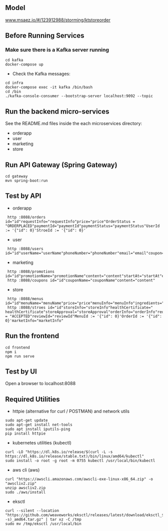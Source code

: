 # 

## Model
www.msaez.io/#/123912988/storming/ktstoreorder

## Before Running Services
### Make sure there is a Kafka server running
```
cd kafka
docker-compose up
```
- Check the Kafka messages:
```
cd infra
docker-compose exec -it kafka /bin/bash
cd /bin
./kafka-console-consumer --bootstrap-server localhost:9092 --topic
```

## Run the backend micro-services
See the README.md files inside the each microservices directory:

- orderapp
- user
- marketing
- store


## Run API Gateway (Spring Gateway)
```
cd gateway
mvn spring-boot:run
```

## Test by API
- orderapp
```
 http :8088/orders id="id"requestInfo="requestInfo"price="price"OrderStatus = "ORDERPLACED"paymentId="paymentId"paymentStatus="paymentStatus"UserId := '{"id": 0}'StroeId := '{"id": 0}'
```
- user
```
 http :8088/users id="id"userName="userName"phoneNumber="phoneNumber"email="email"coupon="coupon"
```
- marketing
```
 http :8088/promotions id="id"promotionName="promotionName"content="content"startAt="startAt"endAt="endAt"
 http :8088/coupons id="id"couponName="couponName"content="content"
```
- store
```
 http :8088/menus id="id"menuName="menuName"price="price"menuInfo="menuInfo"ingredients="ingredients"
 http :8088/stroes id="id"storeInfo="storeInfo"healthCertificate=" healthCertificate"storeApproval="storeApproval"orderInfo="orderInfo"requestInfo="requestInfo"FoodStatus = "ACCEPTED"reviewId="reviewId"MenuId := '{"id": 0}'OrderId := '{"id": 0}'marketInfo="marketInfo"
```


## Run the frontend
```
cd frontend
npm i
npm run serve
```

## Test by UI
Open a browser to localhost:8088

## Required Utilities

- httpie (alternative for curl / POSTMAN) and network utils
```
sudo apt-get update
sudo apt-get install net-tools
sudo apt install iputils-ping
pip install httpie
```

- kubernetes utilities (kubectl)
```
curl -LO "https://dl.k8s.io/release/$(curl -L -s https://dl.k8s.io/release/stable.txt)/bin/linux/amd64/kubectl"
sudo install -o root -g root -m 0755 kubectl /usr/local/bin/kubectl
```

- aws cli (aws)
```
curl "https://awscli.amazonaws.com/awscli-exe-linux-x86_64.zip" -o "awscliv2.zip"
unzip awscliv2.zip
sudo ./aws/install
```

- eksctl 
```
curl --silent --location "https://github.com/weaveworks/eksctl/releases/latest/download/eksctl_$(uname -s)_amd64.tar.gz" | tar xz -C /tmp
sudo mv /tmp/eksctl /usr/local/bin
```
